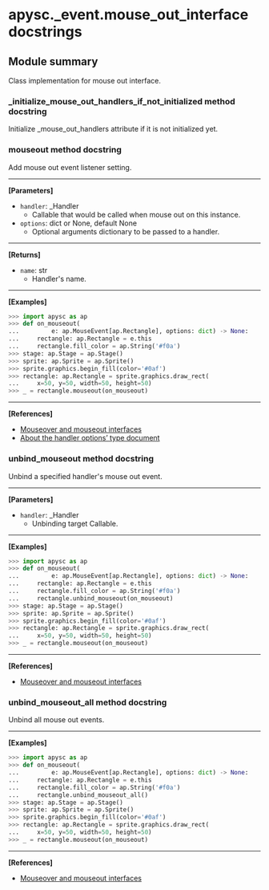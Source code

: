 # apysc._event.mouse_out_interface docstrings

## Module summary

Class implementation for mouse out interface.

### _initialize_mouse_out_handlers_if_not_initialized method docstring

Initialize _mouse_out_handlers attribute if it is not initialized yet.

### mouseout method docstring

Add mouse out event listener setting.<hr>

**[Parameters]**

- `handler`: _Handler
  - Callable that would be called when mouse out on this instance.
- `options`: dict or None, default None
  - Optional arguments dictionary to be passed to a handler.

<hr>

**[Returns]**

- `name`: str
  - Handler's name.

<hr>

**[Examples]**

```py
>>> import apysc as ap
>>> def on_mouseout(
...         e: ap.MouseEvent[ap.Rectangle], options: dict) -> None:
...     rectangle: ap.Rectangle = e.this
...     rectangle.fill_color = ap.String('#f0a')
>>> stage: ap.Stage = ap.Stage()
>>> sprite: ap.Sprite = ap.Sprite()
>>> sprite.graphics.begin_fill(color='#0af')
>>> rectangle: ap.Rectangle = sprite.graphics.draw_rect(
...     x=50, y=50, width=50, height=50)
>>> _ = rectangle.mouseout(on_mouseout)
```

<hr>

**[References]**

- [Mouseover and mouseout interfaces](https://simon-ritchie.github.io/apysc/mouseover_and_mouseout.html)
- [About the handler options’ type document](https://simon-ritchie.github.io/apysc/about_handler_options_type.html)

### unbind_mouseout method docstring

Unbind a specified handler's mouse out event.<hr>

**[Parameters]**

- `handler`: _Handler
  - Unbinding target Callable.

<hr>

**[Examples]**

```py
>>> import apysc as ap
>>> def on_mouseout(
...         e: ap.MouseEvent[ap.Rectangle], options: dict) -> None:
...     rectangle: ap.Rectangle = e.this
...     rectangle.fill_color = ap.String('#f0a')
...     rectangle.unbind_mouseout(on_mouseout)
>>> stage: ap.Stage = ap.Stage()
>>> sprite: ap.Sprite = ap.Sprite()
>>> sprite.graphics.begin_fill(color='#0af')
>>> rectangle: ap.Rectangle = sprite.graphics.draw_rect(
...     x=50, y=50, width=50, height=50)
>>> _ = rectangle.mouseout(on_mouseout)
```

<hr>

**[References]**

- [Mouseover and mouseout interfaces](https://simon-ritchie.github.io/apysc/mouseover_and_mouseout.html)

### unbind_mouseout_all method docstring

Unbind all mouse out events.<hr>

**[Examples]**

```py
>>> import apysc as ap
>>> def on_mouseout(
...         e: ap.MouseEvent[ap.Rectangle], options: dict) -> None:
...     rectangle: ap.Rectangle = e.this
...     rectangle.fill_color = ap.String('#f0a')
...     rectangle.unbind_mouseout_all()
>>> stage: ap.Stage = ap.Stage()
>>> sprite: ap.Sprite = ap.Sprite()
>>> sprite.graphics.begin_fill(color='#0af')
>>> rectangle: ap.Rectangle = sprite.graphics.draw_rect(
...     x=50, y=50, width=50, height=50)
>>> _ = rectangle.mouseout(on_mouseout)
```

<hr>

**[References]**

- [Mouseover and mouseout interfaces](https://simon-ritchie.github.io/apysc/mouseover_and_mouseout.html)